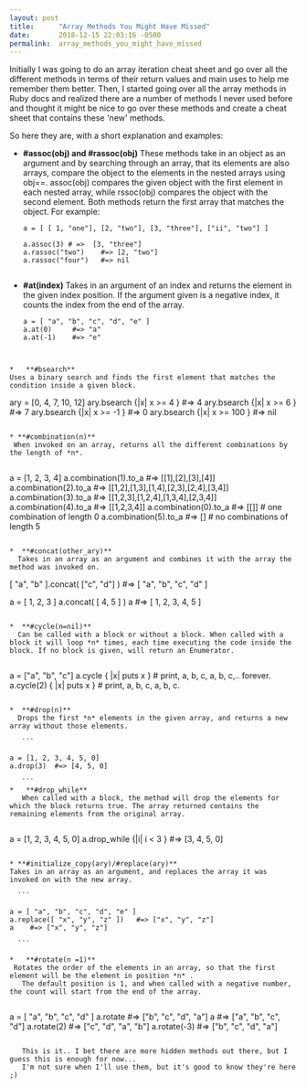 ```yaml
---
layout: post
title:      "Array Methods You Might Have Missed"
date:       2018-12-15 22:03:16 -0500
permalink:  array_methods_you_might_have_missed
---
```


Initially I was going to do an array iteration cheat sheet and go over all the different methods in terms of their return values and main uses to help me remember them better.
Then, I started going over all the array methods in Ruby docs and realized there are a number of methods I never used before and thought it might be nice to go over these methods and create a cheat sheet that contains these 'new' methods. 

So here they are, with a short explanation and examples: 

* **#assoc(obj) and #rassoc(obj)**
    These methods take in an object as an argument and by searching through an array, that its elements are also             arrays,  compare the object to the elements in the nested arrays using obj==. 
	assoc(obj) compares the given object with the first element in each nested array, while  rssoc(obj) compares the object with the second element. Both methods return the first array that matches the object. 
For example:
 
   ```
   a = [ [ 1, "one"], [2, "two"], [3, "three"], ["ii", "two"] ]
	
   a.assoc(3) # =>  [3, "three"]
   a.rassoc("two")    #=> [2, "two"]
   a.rassoc("four")   #=> nil
	 
   ```

*  **#at(index)**
   Takes in an argument of an index and returns the element in the given index position. 
	 If the argument given is a negative index, it counts the index from the end of the array.
   
   ```
   a = [ "a", "b", "c", "d", "e" ]
   a.at(0)     #=> "a"
   a.at(-1)    #=> "e"
	 
  ```
	
*   **#bsearch** 
Uses a binary search and finds the first element that matches the condition inside a given block.

 ```
 ary = [0, 4, 7, 10, 12]
 ary.bsearch {|x| x >=   4 } #=> 4
 ary.bsearch {|x| x >=   6 } #=> 7
 ary.bsearch {|x| x >=  -1 } #=> 0
 ary.bsearch {|x| x >= 100 } #=> nil
 
 ```
   
* **#combination(n)**
  When invoked on an array, returns all the different combinations by the length of *n*. 
	
 ```
 a = [1, 2, 3, 4]
 a.combination(1).to_a  #=> [[1],[2],[3],[4]]
 a.combination(2).to_a  #=> [[1,2],[1,3],[1,4],[2,3],[2,4],[3,4]]
 a.combination(3).to_a  #=> [[1,2,3],[1,2,4],[1,3,4],[2,3,4]]
 a.combination(4).to_a  #=> [[1,2,3,4]]
 a.combination(0).to_a  #=> [[]] # one combination of length 0
 a.combination(5).to_a  #=> []   # no combinations of length 5

 ```
 
*  **#concat(other_ary)**  
   Takes in an array as an argument and combines it with the array the method was invoked on. 

 ```

 [ "a", "b" ].concat( ["c", "d"] ) #=> [ "a", "b", "c", "d" ]
 
 a = [ 1, 2, 3 ]
 a.concat( [ 4, 5 ] )
 a     #=> [ 1, 2, 3, 4, 5 ]

 ```
 
*  **#cycle(n=nil)**
   Can be called with a block or without a block. When called with a block it will loop *n* times, each time executing the code inside the block. If no block is given, will return an Enumerator.  
	 
 ```
 a = ["a", "b", "c"]
 a.cycle { |x| puts x }     # print, a, b, c, a, b, c,.. forever.
 a.cycle(2) { |x| puts x }  # print, a, b, c, a, b, c.
 ```
 
*  **#drop(n)**
   Drops the first *n* elements in the given array, and returns a new array without those elements. 
	 
	```
	 
 a = [1, 2, 3, 4, 5, 0]
 a.drop(3)  #=> [4, 5, 0]
	
	```
* 	**#drop_while**
    When called with a block, the method will drop the elements for which the block returns true. The array returned contains the remaining elements from the original array. 
		
  ```

  a = [1, 2, 3, 4, 5, 0]
  a.drop_while {|i| i < 3 }   #=> [3, 4, 5, 0]

  ```

* **#initialize_copy(ary)/#replace(ary)**
  Takes in an array as an argument, and replaces the array it was invoked on with the new array.  
	
	```
	
 a = [ "a", "b", "c", "d", "e" ]
 a.replace([ "x", "y", "z" ])   #=> ["x", "y", "z"]
 a    #=> ["x", "y", "z"]
	
	```
		
* 	**#rotate(n =1)**
   Rotates the order of the elements in an array, so that the first element will be the element in position *n* .
	 The default position is 1, and when called with a negative number, the count will start from the end of the array. 
	 
   ```
	 
 a = [ "a", "b", "c", "d" ]
 a.rotate         #=> ["b", "c", "d", "a"]
 a   #=> ["a", "b", "c", "d"]
 a.rotate(2)      #=> ["c", "d", "a", "b"]
 a.rotate(-3)     #=> ["b", "c", "d", "a"]
 
 ```
	
	This is it.. I bet there are more hidden methods out there, but I guess this is enough for now... 
	I'm not sure when I'll use them, but it's good to know they're here ;)
	
